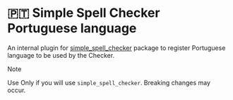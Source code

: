 # 🇵🇹 Simple Spell Checker Portuguese language 
An internal plugin for [simple_spell_checker](https://github.com/CatHood0/simple_spell_checker) package to register Portuguese language to be used by the Checker.

> [!NOTE]
>
> Use Only if you will use `simple_spell_checker`. Breaking changes may occur.
